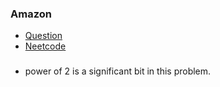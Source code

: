 ### Amazon
* [Question](https://leetcode.com/problems/counting-bits)
* [Neetcode](https://www.youtube.com/watch?v=RyBM56RIWrM)


###
* power of 2 is a significant bit in this problem.